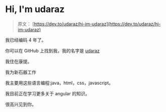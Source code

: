# Hi, I'm udaraz

> 原文： [https://dev.to/udaraz/hi-im-udaraz](https://dev.to/udaraz/hi-im-udaraz)

我已经编码 4 年了。

你可以在 GitHub 上找到我，我的名字是 [udaraz](https://github.com/udaraz)

我住在康提。

我为新石器工作

我主要用这些语言编程:java，html，css，javascript。

我目前正在学习更多关于 angular 的知识。

很高兴见到你。